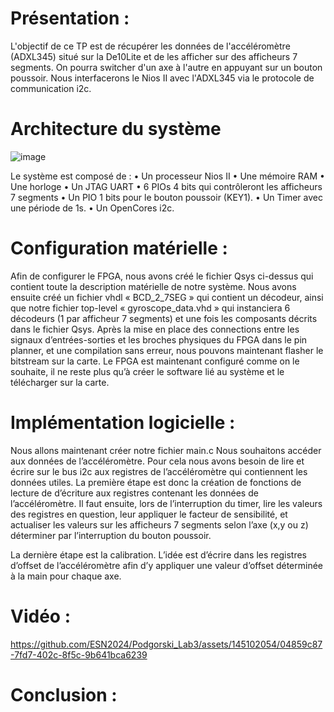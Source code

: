 # Présentation :

L'objectif de ce TP est de récupérer les données de l'accéléromètre (ADXL345) situé sur la De10Lite et de les afficher sur des afficheurs 7 segments.
On pourra switcher d'un axe à l'autre en appuyant sur un bouton poussoir.
Nous interfacerons le Nios II avec l'ADXL345 via le protocole de communication i2c.

# Architecture du système

![image](https://github.com/ESN2024/Podgorski_Lab3/assets/145102054/b8e7f880-a901-4766-a6e3-4ab3d4e39fc9)


Le système est composé de :
•	Un processeur Nios II
•	Une mémoire RAM
•	Une horloge
•	Un JTAG UART
•	6 PIOs 4 bits qui contrôleront les afficheurs 7 segments
•	Un PIO 1 bits pour le bouton poussoir (KEY1).
•	Un Timer avec une période de 1s.
•	Un OpenCores i2c.

# Configuration matérielle :

Afin de configurer le FPGA, nous avons créé le fichier Qsys ci-dessus qui contient toute la description matérielle de notre système.
Nous avons ensuite créé un fichier vhdl « BCD_2_7SEG » qui contient un décodeur, ainsi que notre fichier top-level « gyroscope_data.vhd » qui instanciera 6 décodeurs (1 par afficheur 7 segments) et une fois les composants décrits dans le fichier Qsys.
Après la mise en place des connections entre les signaux d’entrées-sorties et les broches physiques du FPGA dans le pin planner, et une compilation sans erreur, nous pouvons maintenant flasher le bitstream sur la carte.
Le FPGA est maintenant configuré comme on le souhaite, il ne reste plus qu’à créer le software lié au système et le télécharger sur la carte.

# Implémentation logicielle :

Nous allons maintenant créer notre fichier main.c
Nous souhaitons accéder aux données de l’accéléromètre. Pour cela nous avons besoin de lire et écrire sur le bus i2c aux registres de l’accéléromètre qui contiennent les données utiles.
La première étape est donc la création de fonctions de lecture de d’écriture aux registres contenant les données de l’accéléromètre.
Il faut ensuite, lors de l’interruption du timer, lire les valeurs des registres en question, leur appliquer le facteur de sensibilité, et actualiser les valeurs sur les afficheurs 7 segments selon l’axe (x,y ou z) déterminer par l’interruption du bouton poussoir.

La dernière étape est la calibration. L’idée est d’écrire dans les registres d’offset de l’accéléromètre afin d’y appliquer une valeur d’offset déterminée à la main pour chaque axe.

# Vidéo :



https://github.com/ESN2024/Podgorski_Lab3/assets/145102054/04859c87-7fd7-402c-8f5c-9b641bca6239



# Conclusion :



